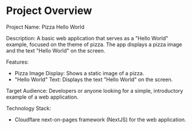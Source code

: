 # Project Overview

Project Name: Pizza Hello World

Description: A basic web application that serves as a "Hello World" example, focused on the theme of pizza. The app displays a pizza image and the text "Hello World" on the screen.

Features:

*   Pizza Image Display: Shows a static image of a pizza.
*   "Hello World" Text: Displays the text "Hello World" on the screen.

Target Audience: Developers or anyone looking for a simple, introductory example of a web application.

Technology Stack:

*   Cloudflare next-on-pages framework (NextJS) for the web application.
